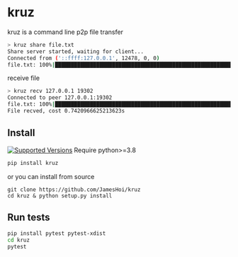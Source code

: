 # kruz 
kruz is a command line p2p file transfer
```bash
> kruz share file.txt
Share server started, waiting for client...
Connected from ('::ffff:127.0.0.1', 12478, 0, 0)
file.txt: 100%|██████████████████████████████████████████████████████████████████▉| 4.27M/4.27M [00:00<00:00, 98.5MB/s]
```

receive file
```bash
> kruz recv 127.0.0.1 19302
Connected to peer 127.0.0.1:19302
file.txt: 100%|███████████████████████████████████████████████████████████████████▉| 4.27M/4.27M [00:00<00:00, 100MB/s]
File recved, cost 0.7420966625213623s
```

## Install
[![Supported Versions](https://img.shields.io/pypi/pyversions/kruz.svg)](https://pypi.org/project/kruz) Require python>=3.8
```bash
pip install kruz
```
or you can install from source
```
git clone https://github.com/JamesHoi/kruz
cd kruz & python setup.py install
```

## Run tests

```bash
pip install pytest pytest-xdist
cd kruz
pytest
```
